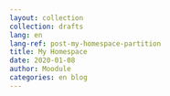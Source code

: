 ```yaml
---
layout: collection
collection: drafts
lang: en
lang-ref: post-my-homespace-partition
title: My Homespace
date: 2020-01-08
author: Moodule
categories: en blog
---
```

